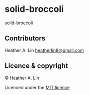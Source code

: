 # solid-broccoli
solid-broccoli

## Contributors
Heather A. Lin <heatherlin8@gmail.com>
## Licence & copyright

© Heather A. Lin

Licenced under the [MIT licence](LICENCED)

